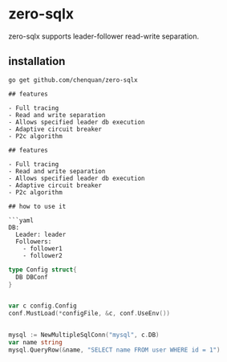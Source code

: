 # zero-sqlx

zero-sqlx supports leader-follower read-write separation.

## installation

```shell
go get github.com/chenquan/zero-sqlx

## features

- Full tracing
- Read and write separation
- Allows specified leader db execution
- Adaptive circuit breaker
- P2c algorithm

## features

- Full tracing
- Read and write separation
- Allows specified leader db execution
- Adaptive circuit breaker
- P2c algorithm

## how to use it

```yaml
DB:
  Leader: leader
  Followers:
    - follower1
    - follower2
```

```go
type Config struct{
  DB DBConf
}
```

```go

var c config.Config
conf.MustLoad(*configFile, &c, conf.UseEnv())


mysql := NewMultipleSqlConn("mysql", c.DB)
var name string
mysql.QueryRow(&name, "SELECT name FROM user WHERE id = 1")
```